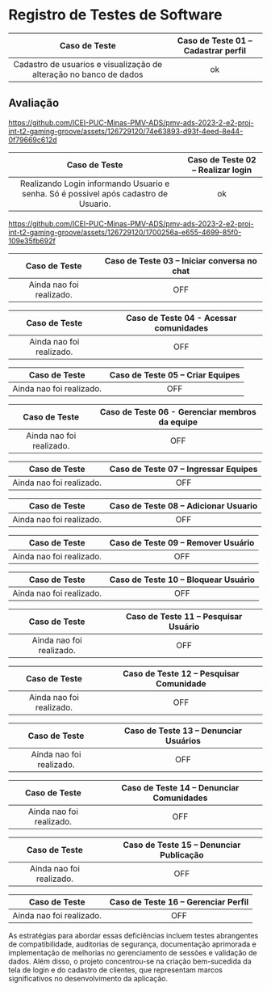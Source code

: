 # Registro de Testes de Software


| **Caso de Teste** 	| **Caso de Teste 01 – Cadastrar perfil** 	|
|:---:	|:---:	|
|	Cadastro de usuarios e visualização de alteração no banco de dados|  ok |

## Avaliação


https://github.com/ICEI-PUC-Minas-PMV-ADS/pmv-ads-2023-2-e2-proj-int-t2-gaming-groove/assets/126729120/74e63893-d93f-4eed-8e44-0f79669c612d

| Caso de Teste   | **Caso de Teste 02 – Realizar login** |
|:---:	|:---:	|
|	Realizando Login informando Usuario e senha. Só é possivel após cadastro de Usuario.| ok |


https://github.com/ICEI-PUC-Minas-PMV-ADS/pmv-ads-2023-2-e2-proj-int-t2-gaming-groove/assets/126729120/1700256a-e655-4699-85f0-109e35fb692f


| **Caso de Teste**   | **Caso de Teste 03 – Iniciar conversa no chat** |
|:---:	|:---:	|
|	Ainda nao foi realizado.| OFF |

| **Caso de Teste**   | **Caso de Teste 04 - Acessar comunidades** |
|:---:	|:---:	|
|	Ainda nao foi realizado.| OFF |

| **Caso de Teste** 	| **Caso de Teste 05 – Criar Equipes**	|
|:---:	|:---:	|
|	Ainda nao foi realizado.| OFF |

| **Caso de Teste**   | **Caso de Teste 06 - Gerenciar membros da equipe** |
|:---:	|:---:	|
|	Ainda nao foi realizado.| OFF |

| **Caso de Teste** 	| **Caso de Teste 07 – Ingressar Equipes**	|
|:---:	|:---:	|
|	Ainda nao foi realizado.| OFF |

| **Caso de Teste**   | **Caso de Teste 08 – Adicionar Usuario** |
|:---:	|:---:	|
|	Ainda nao foi realizado.| OFF |

| **Caso de Teste**   | **Caso de Teste 09 – Remover Usuário** |
|:---:	|:---:	|
|	Ainda nao foi realizado.| OFF |

| **Caso de Teste**   | **Caso de Teste 10 – Bloquear Usuário** |
|:---:	|:---:	|
|	Ainda nao foi realizado.| OFF |

| **Caso de Teste**   | **Caso de Teste 11 – Pesquisar Usuário** |
|:---:	|:---:	|
|	Ainda nao foi realizado.| OFF |

| **Caso de Teste**   | **Caso de Teste 12 – Pesquisar Comunidade** |
|:---:	|:---:	|
|	Ainda nao foi realizado.| OFF |

| **Caso de Teste**   | **Caso de Teste 13 – Denunciar Usuários** |
|:---:	|:---:	|
|	Ainda nao foi realizado.| OFF |

| **Caso de Teste**   | **Caso de Teste 14 – Denunciar Comunidades** |
|:---:	|:---:	|
|	Ainda nao foi realizado.| OFF |

| **Caso de Teste**   | **Caso de Teste 15 – Denunciar Publicação** |
|:---:	|:---:	|
|	Ainda nao foi realizado.| OFF |

| **Caso de Teste**   | **Caso de Teste 16 – Gerenciar Perfil** |
|:---:	|:---:	|
|	Ainda nao foi realizado.| OFF |





 As estratégias para abordar essas deficiências incluem testes abrangentes de compatibilidade, auditorias de segurança, documentação aprimorada e implementação de melhorias no gerenciamento de sessões e validação de dados. Além disso, o projeto concentrou-se na criação bem-sucedida da tela de login e do cadastro de clientes, que representam marcos significativos no desenvolvimento da aplicação.
